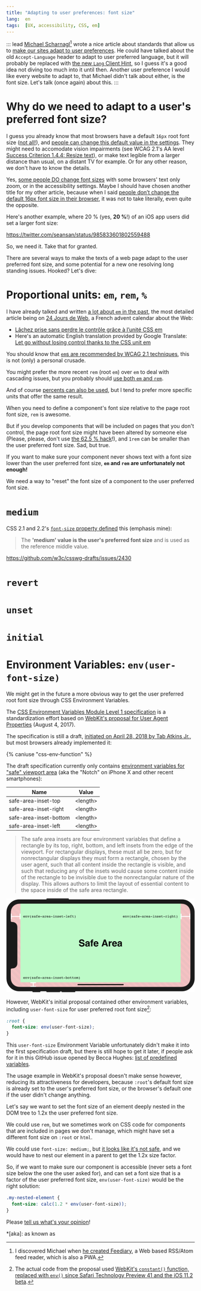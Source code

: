 ```yaml
---
title: "Adapting to user preferences: font size"
lang:  en
tags:  [UX, accessibility, CSS, em]
---
```


::: lead
[Michael Scharnagl](https://twitter.com/justmarkup/)[^feediary] wrote a nice article about standards that allow us to [make our sites adapt to user preferences](https://justmarkup.com/log/2019/02/adapting-to-user-preferences/). He could have talked about the old `Accept-Language` header to adapt to user preferred language, but it will probably be replaced with [the new `Lang` Client Hint](https://twitter.com/mikewest/status/1095945797382877185), so I guess it's a good idea not diving too much into it until then. Another user preference I would like every website to adapt to, that Michael didn't talk about either, is the font size. Let's talk (once again) about this.
:::

[^feediary]: I discovered Michael when [he created Feediary](https://justmarkup.com/log/2018/07/hey-there-feediary-com/), a Web based RSS/Atom feed reader, which is also a PWA.

# Why do we need to adapt to a user's preferred font size?

I guess you already know that most browsers have a default `16px` root font size ([not all!](/2016/03/people-don-t-change-the-default-16px-font-size-in-their-browser.html#default-font-size-in-browsers-is-always-16px)), and [people can change this default value in the settings](https://www.w3.org/TR/WAI-USERAGENT/guidelines.html#tech-configure-text-scale). They might need to accomodate vision impairments (see WCAG 2.1's AA level [Success Criterion 1.4.4: Resize text](https://www.w3.org/WAI/WCAG21/Understanding/resize-text.html)), or make text legible from a larger distance than usual, on a distant TV for example. Or for any other reason, we don't have to know the details.

Yes, [some people DO change font sizes](/2018/06/users-do-change-font-size.html) with some browsers' text only zoom, or in the accessibility settings. Maybe I should have chosen another title for my other article, because when I said [people don’t change the default 16px font size in their browser](/2016/03/people-don-t-change-the-default-16px-font-size-in-their-browser.html), it was not to take literally, even quite the opposite.

Here's another example, where 20 % (yes, **20 %**!) of an iOS app users did set a larger font size:

https://twitter.com/seansan/status/985833601802559488

So, we need it. Take that for granted.

There are several ways to make the texts of a web page adapt to the user preferred font size, and some potential for a new one resolving long standing issues. Hooked? Let's dive:

# Proportional units: `em`, `rem`, `%`

I have already talked and written [a lot about `em` in the past](/tags/em/), the most detailed article being on [24 Jours de Web](http://www.24joursdeweb.fr/), a French advent calendar about the Web:
- [Lâchez prise sans perdre le contrôle grâce à l’unité CSS em](https://www.24joursdeweb.fr/2013/lachez-prise-sans-perdre-le-controle-grace-a-l-unite-css-em/)
- Here's an automatic English translation provided by Google Translate: [Let go without losing control thanks to the CSS unit em](https://translate.google.com/translate?sl=fr&tl=en&u=https%3A%2F%2Fwww.24joursdeweb.fr%2F2013%2Flachez-prise-sans-perdre-le-controle-grace-a-l-unite-css-em%2F)

You should know that [`em`s are recommended by WCAG 2.1 techniques](https://www.w3.org/WAI/WCAG21/Techniques/css/C14), this is not (only) a personal crusade.

You might prefer the more recent `rem` (root `em`) over `em` to deal with cascading issues, but you probably should [use both `em` and `rem`](https://zellwk.com/blog/rem-vs-em/).

And of course [percents can also be used](https://www.w3.org/WAI/WCAG21/Techniques/css/C12), but I tend to prefer more specific units that offer the same result.

When you need to define a component's font size relative to the page root font size, `rem` is awesome.

But if you develop components that will be included on pages that you don't control, the page root font size might have been altered by someone else (Please, please, don't use [the 62.5 % hack](/links/2019/02/font-sizing-with-rem-could-be-avoided.html)!), and `1rem` can be smaller than the user preferred font size. Sad, but true.

If you want to make sure your component never shows text with a font size lower than the user preferred font size, **`em` and `rem` are unfortunately not enough!**

We need a way to "reset" the font size of a component to the user preferred font size.

# `medium`

CSS 2.1 and 2.2's [`font-size` property defined](https://www.w3.org/TR/CSS22/fonts.html#font-size-props) this (emphasis mine):

> The **'medium' value is the user's preferred font size** and is used as the reference middle value.

https://github.com/w3c/csswg-drafts/issues/2430



# `revert`

# `unset`

# `initial`

# Environment Variables: `env(user-font-size)`

We might get in the future a more obvious way to get the user preferred root font size through CSS Environment Variables.

The [CSS Environment Variables Module Level 1 specification](https://drafts.csswg.org/css-env-1/) is a standardization effort based on  [WebKit's proposal for User Agent Properties](https://github.com/w3c/csswg-drafts/issues/1693) (August 4, 2017).

The specification is still a draft, [initiated on April 28, 2018 by Tab Atkins Jr.](https://github.com/w3c/csswg-drafts/issues/1693#issuecomment-385120028), but most browsers already implemented it:

<script src="https://cdn.jsdelivr.net/gh/ireade/caniuse-embed/caniuse-embed.min.js"></script>

{% caniuse "css-env-function" %}

The draft specification currently only contains [environment variables for "safe" viewport area](https://drafts.csswg.org/css-env-1/#safe-area-insets) (aka the "Notch" on iPhone X and other recent smartphones):

| Name                   | Value      |
|------------------------|------------|
| safe-area-inset-top    | \<length\> |
| safe-area-inset-right  | \<length\> |
| safe-area-inset-bottom | \<length\> |
| safe-area-inset-left   | \<length\> |

> The safe area insets are four environment variables that define a rectangle by its top, right, bottom, and left insets from the edge of the viewport. For rectangular displays, these must all be zero, but for nonrectangular displays they must form a rectangle, chosen by the user agent, such that all content inside the rectangle is visible, and such that reducing any of the insets would cause some content inside of the rectangle to be invisible due to the nonrectangular nature of the display. This allows authors to limit the layout of essential content to the space inside of the safe area rectangle.

![](env-safe-areas.png "The safe and unsafe areas on iPhone X in the landscape orientation, with insets indicated. ([source](https://webkit.org/blog/7929/designing-websites-for-iphone-x/))")

However, WebKit's initial proposal contained other environment variables, including `user-font-size` for user preferred root font size[^constant]:

```css
:root {
  font-size: env(user-font-size);
}
```

[^constant]: The actual code from the proposal used [WebKit's `constant()` function, replaced with `env()` since Safari Technology Preview 41 and the iOS 11.2 beta](https://webkit.org/blog/7929/designing-websites-for-iphone-x/).

This `user-font-size` Environment Variable unfortunately didn't make it into the first specification draft, but there is still hope to get it later, if people ask for it in this GitHub issue opened by Becca Hughes: [list of predefined variables](https://github.com/w3c/csswg-drafts/issues/2630).

The usage example in WebKit's proposal doesn't make sense however, reducing its attractiveness for developers, because `:root`'s default font size is already set to the user's preferred font size, or the browser's default one if the user didn't change anything.

Let's say we want to set the font size of an element deeply nested in the DOM tree to 1.2x the user preferred font size.

We could use `rem`, but we sometimes work on CSS code for components that are included in pages we don't manage, which might have set a different font size on `:root` or `html`.

We could use `font-size: medium;`, but [it looks like it's not safe](https://github.com/w3c/csswg-drafts/issues/2430), and we would have to nest our element in a parent to get the 1.2x size factor.

So, if we want to make sure our component is accessible (never sets a font size below the one the user asked for), and can set a font size that is a factor of the user preferred font size, `env(user-font-size)` would be the right solution:

```css
.my-nested-element {
  font-size: calc(1.2 * env(user-font-size));
}
```

Please [tell us what's your opinion](https://github.com/w3c/csswg-drafts/issues/2630#issuecomment-465555311)!

*[aka]: as known as
